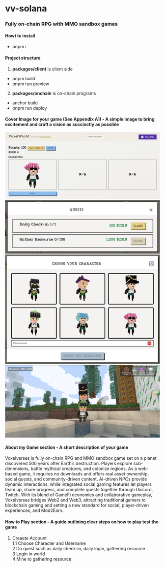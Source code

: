 # vv-solana

### Fully on-chain RPG with MMO sandbox games

#### Howt to install
- pnpm i

#### Project structure
1. <b>packages/client</b> is client side
- pnpm build
- pnpm run preview
2. <b>packages/onchain</b> is on-chain programs
- anchor build
- pnpm run deploy

#### Cover Image for your game (See Appendix A1) - A simple image to bring excitement and craft a vision as succinctly as possible

![Lobby](/ss1.png "Lobby")
![Quest](/ss2.png "Quest")
![Character](/ss3.png "Character")
![World](/ss4.png "World")

#### About my Game section - A short description of your game

Voxelverses is fully on-chain RPG and MMO sandbox game set on a planet discovered 500 years after Earth’s destruction. Players explore sub-dimensions, battle mythical creatures, and colonize regions. As a web-based game, it requires no downloads and offers real asset ownership, social quests, and community-driven content. AI-driven NPCs provide dynamic interactions, while integrated social gaming features let players team up, share progress, and complete quests together through Discord, Twitch. With its blend of GameFi economics and collaborative gameplay, Voxelverses bridges Web2 and Web3, attracting traditional gamers to blockchain gaming and setting a new standard for social, player-driven experiences, and Mod2Earn.

#### How to Play section - A guide outlining clear steps on how to play test the game

1. Creaete Account \
1.1 Choose Character and Username \
2 Do quest such as daily check-in, daily login, gathering resource \
3 Login in world \
4 Mine to gathering resource